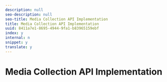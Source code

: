 ```yaml
---
description: null
seo-description: null
seo-title: Media Collection API Implementation
title: Media Collection API Implementation
uuid: 8411a7e1-8695-4944-9fa1-b83965159ebf
index: y
internal: n
snippet: y
translate: y
---
```


# Media Collection API Implementation


